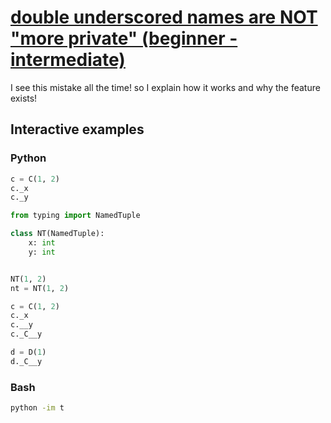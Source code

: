 # [double underscored names are NOT "more private" (beginner - intermediate)](https://youtu.be/IVqLW1NWtPc)

I see this mistake all the time!  so I explain how it works and why the feature exists!

## Interactive examples

### Python

```python
c = C(1, 2)
c._x
c._y

from typing import NamedTuple

class NT(NamedTuple):
    x: int
    y: int


NT(1, 2)
nt = NT(1, 2)

c = C(1, 2)
c._x
c.__y
c._C__y

d = D(1)
d._C__y
```

### Bash

```bash
python -im t
```
